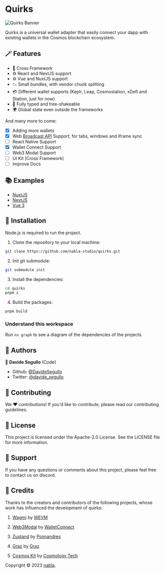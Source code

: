 # Quirks

![Quirks Banner](https://github.com/nabla-studio/quirks/blob/main/docs/quirks-banner.jpeg)

Quirks is a universal wallet adapter that easily connect your dapp with existing wallets in the Cosmos blockchain ecosystem.

## 🪄 Features

- 🔀 Cross Framework
- ⚙️ React and NextJS support
- ⚙️ Vue and NuxtJS support
- 📉 Small bundles, with vendor chunk splitting
- 💳 Different wallet supports (Keplr, Leap, Cosmostation, xDefi and Station, just for now)
- 💪 Fully typed and tree-shakeable
- 🌍 Global state even outside the frameworks

And many more to come:

- [x] Adding more wallets
- [x] Web [Broadcast API](https://developer.mozilla.org/en-US/docs/Web/API/Broadcast_Channel_API) Support, for tabs, windows and iframe sync
- [ ] React Native Support
- [x] Wallet Connect Support
- [ ] Web3 Modal Support
- [ ] UI Kit (Cross Framework)
- [ ] Improve Docs

## 📚 Examples

- [NuxtJS](https://github.com/nabla-studio/quirks-nuxt-example)
- [NextJS](https://github.com/nabla-studio/quirks/tree/main/examples/nextjs)
- [Vue 3](https://github.com/nabla-studio/quirks/tree/main/examples/vue3)

## 🔧 Installation

Node.js is required to run the project.

1. Clone the repository to your local machine:

```bash
git clone https://github.com/nabla-studio/quirks.git
```

2. Init git submodule:

```bash
git submodule init
```

3. Install the dependencies:

```bash
cd quirks
pnpm i
```

4. Build the packages:

```bash
pnpm build
```

### Understand this workspace

Run `nx graph` to see a diagram of the dependencies of the projects.

## 👥 Authors

👤 **Davide Segullo** (Code)

- Github: [@DavideSegullo](https://github.com/DavideSegullo)
- Twitter: [@davide_segullo](https://twitter.com/davide_segullo)

## 🎉 Contributing

We ❤️ contributions! If you'd like to contribute, please read our contributing
guidelines.

## 📜 License

This project is licensed under the Apache-2.0 License. See the LICENSE file for
more information.

## 🙋 Support

If you have any questions or comments about this project, please feel free to
contact us on discord.

## 🙌 Credits

Thanks to the creators and contributors of the following projects, whose work has influenced the development of quirks:

1. [Wagmi](https://github.com/wevm/wagmi) by [WEVM](https://github.com/wevm)

2. [Web3Modal](https://github.com/WalletConnect/web3modal) by [WalletConnect](https://github.com/WalletConnect)

3. [Zustand](https://github.com/pmndrs/zustand) by [Poimandres](https://github.com/pmndrs)

4. [Graz](https://github.com/graz-sh/graz) by [Graz](https://github.com/graz-sh)

5. [Cosmos Kit](https://github.com/cosmology-tech/cosmos-kit) by [Cosmology Tech](https://github.com/cosmology-tech)

Copyright © 2023 [nabla](https://github.com/nabla-studio).
